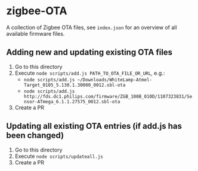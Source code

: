 # zigbee-OTA
A collection of Zigbee OTA files, see `index.json` for an overview of all available firmware files.

## Adding new and updating existing OTA files
1. Go to this directory
2. Execute `node scripts/add.js PATH_TO_OTA_FILE_OR_URL`, e.g.:
    - `node scripts/add.js ~/Downloads/WhiteLamp-Atmel-Target_0105_5.130.1.30000_0012.sbl-ota`
    - `node scripts/add.js http://fds.dc1.philips.com/firmware/ZGB_100B_010D/1107323831/Sensor-ATmega_6.1.1.27575_0012.sbl-ota`
3. Create a PR

## Updating all existing OTA entries (if add.js has been changed)
1. Go to this directory
2. Execute `node scripts/updateall.js`
3. Create a PR

